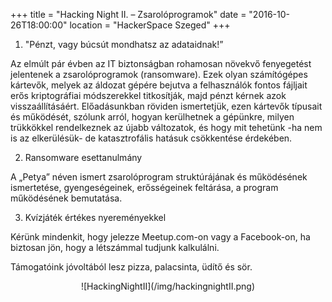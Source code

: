 +++
title = "Hacking Night II. – Zsarolóprogramok"
date = "2016-10-26T18:00:00"
location = "HackerSpace Szeged"
+++

1. "Pénzt, vagy búcsút mondhatsz az adataidnak!”

Az elmúlt pár évben az IT biztonságban rohamosan növekvő fenyegetést jelentenek a zsarolóprogramok (ransomware). Ezek olyan számítógépes kártevők, melyek az áldozat gépére bejutva a felhasználók fontos fájljait erős kriptográfiai módszerekkel titkosítják, majd pénzt kérnek azok visszaállításáért. Előadásunkban röviden ismertetjük, ezen kártevők típusait és működését, szólunk arról, hogyan kerülhetnek a gépünkre, milyen trükkökkel rendelkeznek az újabb változatok, és hogy mit tehetünk -ha nem is az elkerülésük- de katasztrofális hatásuk csökkentése érdekében.

2. Ransomware esettanulmány

A „Petya” néven ismert zsarolóprogram struktúrájának és működésének ismertetése, gyengeségeinek, erősségeinek feltárása, a program működésének bemutatása.

3. Kvízjáték értékes nyereményekkel

 
Kérünk mindenkit, hogy jelezze Meetup.com-on vagy a Facebook-on, ha biztosan jön, hogy a létszámmal tudjunk kalkulálni.

Támogatóink jóvoltából lesz pizza, palacsinta, üdítő és sör.


<center>![HackingNightII](/img/hackingnightII.png)</center>